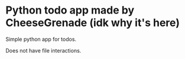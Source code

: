 # Python todo app made by CheeseGrenade (idk why it's here)

Simple python app for todos.

Does not have file interactions.